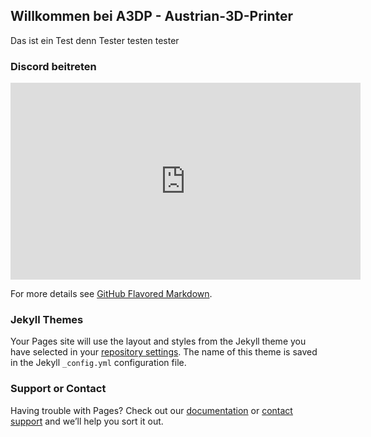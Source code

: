 ## Willkommen bei A3DP - Austrian-3D-Printer


Das ist ein Test denn Tester testen tester

### Discord beitreten

<iframe width="560" height="315" src="https://www.youtube.com/embed/Mmx3FjmiMYs" frameborder="0" allow="accelerometer; autoplay; encrypted-media; gyroscope; picture-in-picture" allowfullscreen></iframe>



For more details see [GitHub Flavored Markdown](https://guides.github.com/features/mastering-markdown/).

### Jekyll Themes

Your Pages site will use the layout and styles from the Jekyll theme you have selected in your [repository settings](https://github.com/A3DP/A3DP/settings). The name of this theme is saved in the Jekyll `_config.yml` configuration file.

### Support or Contact

Having trouble with Pages? Check out our [documentation](https://help.github.com/categories/github-pages-basics/) or [contact support](https://github.com/contact) and we’ll help you sort it out.
